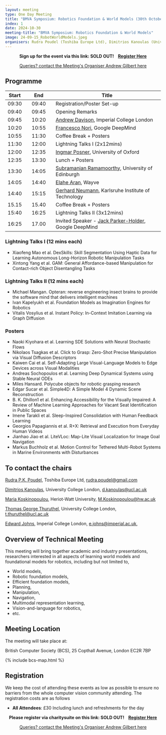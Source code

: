 ```yaml
---
layout: meeting
type: One Day Meeting
title: "BMVA Symposium: Robotics Foundation & World Models (30th October 2024) "
index: 1
date: 2024-10-30
meeting-title: "BMVA Symposium: Robotics Foundation & World Models"
image: 24-09-15_RobotWorldModels.jpeg
organisers: Rudra Poudel (Toshiba Europe Ltd), Dimitrios Kanoulas (University College London), Maria Koskinopoulou (Heriot-Watt University), Thomas George Thuruthel (University College London), Edward Johns (Imperial College London)
---
```



<div class="alert mt-3 alert-info" style="text-align:center;">
<span><strong>Sign up for the event via this link: SOLD OUT! &nbsp;&nbsp;
<a class="btn btn-warning" role="button" href="https://bmva.charitysuite.com/events/dw2mpco8?tickets=Ytgz">Register Here</a></strong></span>
</div>

<p style="text-align: center;">
<a class="btn btn-info" role="button" href="mailto:a.gilbert@surrey.ac.uk">Queries? contact the Meeting's Organiser Andrew Gilbert here</a></p>

## Programme

| Start 	|   	| End    	|   	| Title                                        	|
|-------	|---	|--------	|---	|----------------------------------------------	|
| 09:30 	|   	| 09:40  	|   	| Registration/Poster Set-up                   	|
| 09:40 	|   	| 09:45  	|   	| Opening Remarks                              	|
| 09:45 	|   	| 10:20  	|   	| [Andrew Davison](https://www.doc.ic.ac.uk/~ajd/), Imperial College London                	|
| 10:20 	|   	| 10:55  	|   	| [Francesco Nori](https://iron76.github.io/), Google DeepMind            	|
| 10:55 	|   	| 11:30  	|   	| Coffee Break + Posters                       	|
| 11:30 	|   	| 12:00  	|   	| Lightning Talks I (2x12mins)                   	|
| 12:00 	|   	| 12:35  	|   	| [Ingmar Posner](https://ori.ox.ac.uk/labs/a2i/), University of Oxford                            	|
| 12:35 	|   	| 13:30  	|   	| Lunch + Posters                     	|
| 13:30 	|   	| 14:05  	|   	| [Subramanian Ramamoorthy](https://rad.inf.ed.ac.uk/),  University of Edinburgh                   	|
| 14:05 	|   	| 14:40  	|   	| [Elahe Aran]( https://www.linkedin.com/in/elahe-arani-630870b2), Wayve                   	|
| 14:40 	|   	| 15:15  	|   	| [Gerhard Neumann](https://alr.iar.kit.edu/),  Karlsruhe Institute of Technology             	|
| 15.15     |       | 15.40     |       | Coffee Break + Posters                        |
| 15:40 	|   	| 16:25  	|   	| Lightning Talks II (3x12mins)           	|
| 16:25 	|   	| 17.00  	|   	| Invited Speaker - [Jack Parker-Holder](https://jparkerholder.github.io/), Google DeepMind 	|


### Lightning Talks I (12 mins each)
* Xiaofeng Mao et al. DexSkills: Skill Segmentation Using Haptic Data for Learning Autonomous Long-Horizon Robotic Manipulation Tasks
* Xintong Yang et al. GAM: General Affordance-based Manipulation for Contact-rich Object Disentangling Tasks

### Lightning Talks II (12 mins each)
* Michael Mangan. Opteran: reverse engineering insect brains to provide the software mind that delivers intelligent machines
* Ivan Kapelyukh et al. Foundation Models as Imagination Engines for Robotics
* Vitalis Vosylius et al. Instant Policy: In-Context Imitation Learning via Graph Diffusion

### Posters
* Naoki Kiyohara et al. Learning SDE Solutions with Neural Stochastic Flows
* Nikolaos Tsagkas et al. Click to Grasp: Zero-Shot Precise Manipulation via Visual Diffusion Descriptors
* Kaiwen Cai et al. Self-Adapting Large Visual-Language Models to Edge Devices across Visual Modalities
* Andreas Sochopoulos et al. Learning Deep Dynamical Systems using Stable Neural ODEs
* Miles Hansard. Polycube objects for robotic grasping research
* Edgar Sucar et al. Simple4D: A Simple Model 4 Dynamic Scene Reconstruction
* B. K. Dhillon1 et al. Enhancing Accessibility for the Visually Impaired: A Review of Machine Learning Approaches for Vacant Seat Identification in Public Spaces
* Imene Tarakli et al. Sleep-Inspired Consolidation with Human Feedback Learning
* Georgios Papagiannis et al. R+X: Retrieval and Execution from Everyday Human Videos
* Jianhao Jiao et al. LiteVLoc: Map-Lite Visual Localization for Image Goal Navigation
* Markus Buchholz et al. Motion Control for Tethered Multi-Robot Systems in Marine Environments with Disturbances



## To contact the chairs

[Rudra P.K. Poudel](https://rudrapoudel.com/), Toshiba Europe Ltd, [rudra.poudel@gmail.com](udra.poudel@gmail.com)

[Dimitrios Kanoulas](https://dkanou.github.io/), University College London, [d.kanoulas@ucl.ac.uk](d.kanoulas@ucl.ac.uk)

[Maria Koskinopoulou](https://sites.google.com/view/mariakoskinopoulou/), Heriot-Watt University, [M.Koskinopoulou@hw.ac.uk](M.Koskinopoulou@hw.ac.uk)

[Thomas George Thuruthel](https://tthuruthel.com/), University College London, [t.thuruthel@ucl.ac.uk](t.thuruthel@ucl.ac.uk)

[Edward Johns](https://www.robot-learning.uk/), Imperial College London, [e.johns@imperial.ac.uk](e.johns@imperial.ac.uk), 

## Overview of Technical Meeting

This meeting will bring together academic and industry presentations, researchers interested in all aspects of learning world models and foundational models for robotics, including but not limited to, 
* World models, 
* Robotic foundation models, 
* Efficient foundation models, 
* Planning, 
* Manipulation, 
* Navigation, 
* Multimodal representation learning, 
* Vision-and-language for robotics, 
* etc.
	
## Meeting Location

The meeting will take place at:

British Computer Society (BCS), 25 Copthall Avenue, London EC2R 7BP

{% include bcs-map.html %}

## Registration

We keep the cost of attending these events as low as possible to ensure no barriers from the whole computer vision community attending. 
The registration costs are as follows 
- **All Attendees**:  £30
Including lunch and refreshments for the day


<div class="alert mt-3 alert-info" style="text-align:center;">
<span><strong>Please register via charitysuite on this link: SOLD OUT! &nbsp;&nbsp;
<a class="btn btn-warning" role="button" href="https://bmva.charitysuite.com/events/dw2mpco8?tickets=Ytgz">Register Here</a></strong></span>
</div>


<p style="text-align: center;">
<a class="btn btn-info" role="button" href="mailto:a.gilbert@surrey.ac.uk">Queries? contact the Meeting's Organiser Andrew Gilbert here</a></p>




